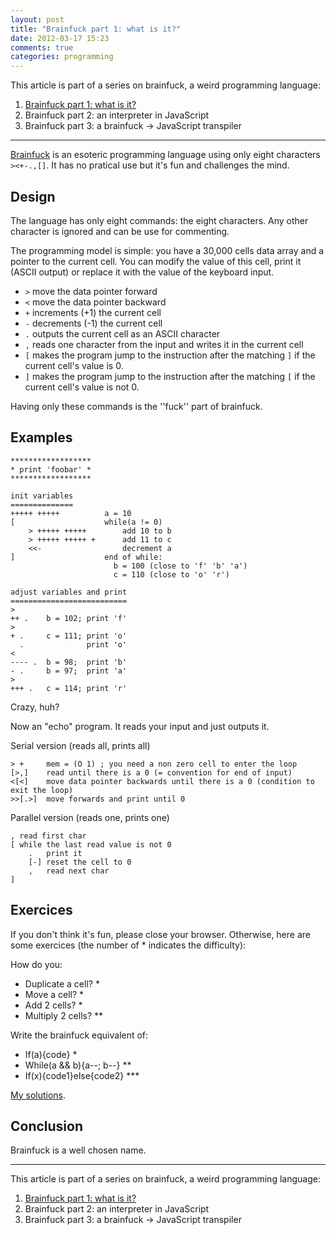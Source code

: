 ```yaml
---
layout: post
title: "Brainfuck part 1: what is it?"
date: 2012-03-17 15:23
comments: true
categories: programming
---
```

This article is part of a series on brainfuck, a weird programming language:

 1. [Brainfuck part 1: what is it?](/2012/03/brainfuck-part-1-what-is-it/)
 2. Brainfuck part 2: an interpreter in JavaScript
 3. Brainfuck part 3: a brainfuck → JavaScript transpiler

---

[Brainfuck](http://en.wikipedia.org/wiki/Brainfuck) is an esoteric programming language using only eight characters `><+-.,[]`.
It has no pratical use but it's fun and challenges the mind.

Design
------
The language has only eight commands: the eight characters. Any other character is ignored and can be use for commenting.

The programming model is simple: you have a 30,000 cells data array and a pointer to the current cell.
You can modify the value of this cell, print it (ASCII output) or replace it with the value of the keyboard input.

 - `>` move the data pointer forward
 - `<` move the data pointer backward
 - `+` increments (+1) the current cell
 - `-` decrements (-1) the current cell
 - `.` outputs the current cell as an ASCII character
 - `,` reads one character from the input and writes it in the current cell
 - `[` makes the program jump to the instruction after the matching `]` if the current cell's value is 0.
 - `]` makes the program jump to the instruction after the matching `[` if the current cell's value is not 0.
 
Having only these commands is the ''fuck'' part of brainfuck.

Examples
--------

```
******************
* print 'foobar' *
******************

init variables
==============
+++++ +++++          a = 10
[                    while(a != 0)
    > +++++ +++++        add 10 to b
    > +++++ +++++ +      add 11 to c
    <<-                  decrement a
]                    end of while:
                       b = 100 (close to 'f' 'b' 'a')
                       c = 110 (close to 'o' 'r')

adjust variables and print
==========================
>       
++ .    b = 102; print 'f'
>       
+ .     c = 111; print 'o'
  .              print 'o'
<       
---- .  b = 98;  print 'b'
- .     b = 97;  print 'a'
>       
+++ .   c = 114; print 'r'

```
 
Crazy, huh?

Now an "echo" program. It reads your input and just outputs it.

Serial version (reads all, prints all)

```
> +     mem = (O 1) ; you need a non zero cell to enter the loop
[>,]    read until there is a 0 (= convention for end of input)
<[<]    move data pointer backwards until there is a 0 (condition to exit the loop)
>>[.>]  move forwards and print until 0
```

Parallel version (reads one, prints one)
```
, read first char
[ while the last read value is not 0
    .   print it
    [-] reset the cell to 0
    ,   read next char
]
```

Exercices
---------

If you don't think it's fun, please close your browser.
Otherwise, here are some exercices (the number of * indicates the difficulty):

How do you:

 - Duplicate a cell? *
 - Move a cell? *
 - Add 2 cells? * 
 - Multiply 2 cells? **

Write the brainfuck equivalent of:

 - If(a){code} *
 - While(a && b){a--; b--} **
 - If(x){code1}else{code2} ***
 
[My solutions](https://github.com/floriancargoet/I-learn-Brainfuck/blob/master/patterns.brainfuck).

Conclusion
----------

Brainfuck is a well chosen name.

---

This article is part of a series on brainfuck, a weird programming language:

 1. [Brainfuck part 1: what is it?](/2012/03/brainfuck-part-1-what-is-it/)
 2. Brainfuck part 2: an interpreter in JavaScript
 3. Brainfuck part 3: a brainfuck → JavaScript transpiler
